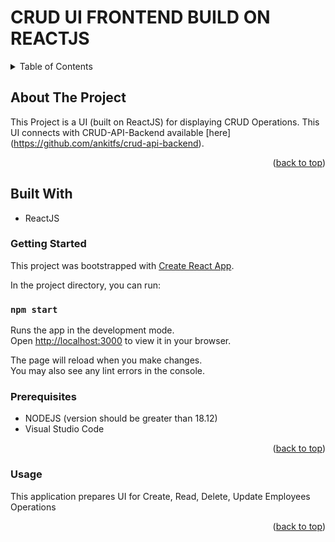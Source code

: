 # CRUD UI FRONTEND BUILD ON REACTJS

<a name="readme-top"></a>

<!--  TABLE OF CONTENTS -->
<details>
  <summary>Table of Contents</summary>
  <ol>
    <li>
      <a href="#about-the-project">About The Project</a>
      <ul>
        <li><a href="#built-with">Built With</a></li>
      </ul>
    </li>
    <li>
      <a href="#getting-started">Getting Started</a>
      <ul>
        <li><a href="#prerequisites">Prerequisites</a></li>
        <li><a href="#installation">Installation</a></li>
      </ul>
    </li>
    <li><a href="#usage">Usage</a></li>
    <li><a href="#contact">Contact</a></li>
  </ol>
</details>

<!-- ABOUT THE PROJECT -->
## About The Project

This Project is a UI (built on ReactJS) for displaying CRUD Operations. This UI connects with CRUD-API-Backend available [here] (https://github.com/ankitfs/crud-api-backend).

<p align="right">(<a href="#readme-top">back to top</a>)</p>


## Built With

* ReactJS

### Getting Started

This project was bootstrapped with [Create React App](https://github.com/facebook/create-react-app).

In the project directory, you can run:

### `npm start`

Runs the app in the development mode.\
Open [http://localhost:3000](http://localhost:3000) to view it in your browser.

The page will reload when you make changes.\
You may also see any lint errors in the console.

### Prerequisites

* NODEJS (version should be greater than 18.12)
* Visual Studio Code

<p align="right">(<a href="#readme-top">back to top</a>)</p>

### Usage

This application prepares UI for Create, Read, Delete, Update Employees Operations 

<p align="right">(<a href="#readme-top">back to top</a>)</p>
